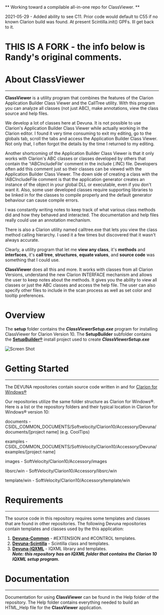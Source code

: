 ** Working toward a compilable all-in-one repo for ClassViewer. **

2021-05-29 - Added ability to see C11. Prior code would default to C55 if no known Clarion build was found. At present Scintilla.init() GPFs. Ill get back to it.

# THIS IS A FORK - the info below is Randy's original comments. #

# About ClassViewer #

----------

**ClassViewer** is a utility program that combines the features of the Clarion Application Builder Class Viewer and the CallTree utility. With this program you can analyze all classes (not just ABC), make annotations, view the class source and help files.

We develop a lot of classes here at Devuna. It is not possible to use Clarion's Application Builder Class Viewer while actually working in the Clarion editor. I found it very time consuming to exit my editing, go to the globals tab, scroll the tabs and access the Application Builder Class Viewer. Not only that, I often forgot the details by the time I returned to my editing.

Another shortcoming of the Application Builder Class Viewer is that it only works with Clarion's ABC classes or classes developed by others that contain the '!ABCIncludeFile' comment in the include (.INC) file. Developers often add this comment just so their classes can be viewed with the Application Builder Class Viewer. The down side of creating a class with the !ABCIncludeFile comment is that the application generator creates an instance of the object in your global DLL or executable, even if you don't want it. Also, some user developed classes require supporting libraries to be linked in for the classes to compile properly and the default generator behaviour can cause compile errors.

I was constantly writing notes to keep track of what various class methods did and how they behaved and interacted. The documentation and help files really could use an annotation mechanism.

There is also a Clarion utility named calltree.exe that lets you view the class method calling hierarchy. I used it a few times but discovered that it wasn't always accurate.

Clearly, a utility program that let me **view any class**, it's **methods** and **interfaces**, it's **call tree**, **structures**, **equate values**, and **source code** was something that I could use. 

**ClassViewer** does all this and more. It works with classes from all Clarion Versions, understand the new Clarion INTERFACE mechanism and allows the user to keep notes about the methods. It gives you the ability to view all classes or just the ABC classes and access the help file. The user can also specify other files to include in the scan process as well as set color and tooltip preferences.

# Overview #

The **setup** folder contains the ***ClassViewerSetup.exe*** program for installing ClassViewer for Clarion Version 10.  The **SetupBuilder** subfolder contains the [**SetupBuilder®**](http://www.lindersoft.com/products_setupbuilder_dev.htm) install project used to create ***ClassVIewerSetup.exe*** 

![Screen Shot](images/ClassViewer.png)

# Getting Started #

----------

The DEVUNA repositories contain source code written in and for [Clarion for Windows®](http://www.SoftVelocity.com)

Our repositories utilize the same folder structure as Clarion for Windows®.  Here is a list or the repository folders and their typical location in Clarion for Windows® version 10:

documents - CSIDL\_COMMON_DOCUMENTS/Softvelocity/Clarion10/Accessory/Devuna/documents/[project name] (e.g. CoolTips)

examples - CSIDL\_COMMON_DOCUMENTS/SoftVelocity/Clarion10/Accessory/Devuna/examples/[project name]

images - SoftVelocity/Clarion10/Accessory/images

libsrc/win - SoftVelocity/Clarion10/Accessory/libsrc/win

template/win - SoftVelocity/Clarion10/Accessory/template/win

# Requirements #

----------

The source code in this repository requires some templates and classes that are found in other repositories.  The following Devuna repositories contain templates and classes used by the this application:

1. [**Devuna-Common**](https://github.com/Devuna/Devuna-Common) - #EXTENSION and #CONTROL templates.
2. [**Devuna-Scintilla**](https://github.com/Devuna/Devuna-Scintilla) - Scintilla class and templates.
3. [**Devuna-IQXML**](https://github.com/Devuna/Devuna-IQXML) - IQXML library and templates.<br />***Note: this repository has an IQXML folder that contains the Clarion 10 IQXML setup program.***

# Documentation #

----------

Documentation for using **ClassViewer** can be found in the Help folder of the repository.  The Help folder contains everything needed to build an HTML_Help file for the **ClassViewer** application.
